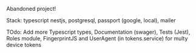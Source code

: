 Abandoned project!

Stack:
typescript
nestjs,
postgresql,
passport (google, local),
mailer

TOdo:
Add more Typescript types,
Documentation (swager),
Tests (Jest),
Roles module,
FingerprintJS and UserAgent (in tokens.service) for multy device tokens
